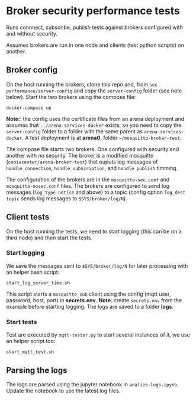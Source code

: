 # Broker security performance tests

Runs connnect, subscribe, publish tests against brokers configured with and without security.

Assumes brokers are run in one node and clients (test python scripts) on another.

## Broker config

On the host running the brokers, clone this repo and, from `sec-performance/server-config` and copy the `server-config` folder (see note below). Start the two brokers using the compose file:
```
docker-compose up
```

**Note:**: the config uses the certificate files from an arena deployment and assumes that `../arena-services-docker` exists, so you need to copy the `server-config` folder to a folder with the same parent as `arena-services-docker`. A test deployment is at **arena0**, folder `~/mosquitto-broker-test`.

The compose file starts two brokers. One configured with security and another with no security. The broker is a modified mosquitto (`conixcenter/arena-broker-test`) that ouputs log messages of `handle_connection`, `handle_subscription`, and `handle_publish` timming.

The configuration of the brokers are in the `mosquitto-sec.conf` and `mosquitto-nosec.conf` files. The brokers are configured to send log messages (`log_type notice` and above) to a topic (config option `log_dest topic` sends log messages to `$SYS/broker/log/N`).


## Client tests

On the host running the tests, we need to start logging (this can be on a third node) and then start the tests.

### Start logging

We save the messages sent to `$SYS/broker/log/N` for later processing with an helper bash script:
```
start_log_server_time.sh
```
This script starts a `mosquitto_sub` client using the config (mqtt user, password, host, port) in **secrets.env**.
**Note**: create `secrets.env` from the example before starting logging. The logs are saved to a folder **logs**.

### Start tests

Test are executed by `mqtt-tester.py` to start several instances of it, we use an helper script too:
```
start_mqtt_test.sh
```

## Parsing the logs

The logs are parsed using the jupyter notebook in `analize-logs.ipynb`. Update the notebook to use the latest log files.


